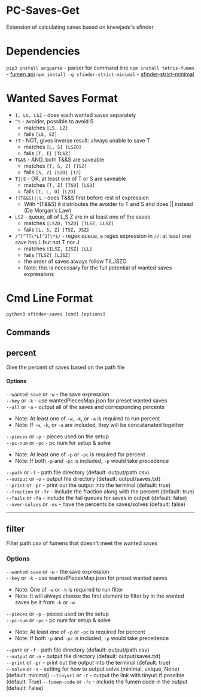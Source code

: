# PC-Saves-Get
Extension of calculating saves based on knewjade's sfinder

# Dependencies
```pip3 install argparse``` - parser for command line 
```npm install tetris-fumen``` - [fumen api](https://github.com/knewjade/tetris-fumen)
```npm install -g sfinder-strict-minimal``` - [sfinder-strict-minimal](https://github.com/eight04/sfinder-strict-minimal)

# Wanted Saves Format
* ``I, LS, LSZ`` - does each wanted saves separately
* ``^S`` - avoider, possible to avoid S
    * matches ``[LS, LZ]``
    * fails ``[LS, SZ]``
* ``!T`` - NOT, gives inverse result: always unable to save T
    * matches ``[L, S] [LSZO]``
    * fails ``[T, I] [TLSZ]``
* ``T&&S`` - AND, both T&&S are saveable
    * matches ``[T, S, Z] [TSZ]``
    * fails ``[S, Z] [SZO] [TZ]``
* ``T||S`` - OR, at least one of T or S are saveable
    * matches ``[T, Z] [TSO] [LSO]``
    * fails ``[I, L, O] [LZO]``
* ``!(T&&S)||L`` - does T&&S first before rest of expression
   * With ^(T&&S) it distributes the avoider to T and S and does || instead (De Morgan's Law)
* ``LSZ`` - queue, all of L,S,Z are in at least one of the saves
    * matches ``[LSZO, TSZO] [TLSZ, LLSZ]``
    * fails ``[L, S, Z] [TSZ, JSZ]``
* ``/^[^T]\*L[^J]\*$/`` - regex queue, a regex expression in ``//``: at least one save has L but not T nor J
    * matches ``[ILSZ, IJSZ] [LL]``
    * fails ``[TLSZ] [LJSZ]``
    * the order of saves always follow TILJSZO
    * Note: this is necessary for the full potential of wanted saves expressions

# Cmd Line Format
```python3 sfinder-saves [cmd] [options]```
## Commands
## percent
Give the percent of saves based on the path file
#### Options
``--wanted-save`` or ``-w`` - the save expression  
``--key`` or ``-k`` - use wantedPiecesMap.json for preset wanted saves  
``--all`` or ``-a`` - output all of the saves and corresponding percents  

  * Note: At least one of ``-w``, ``-k``, or ``-a`` is required to run percent  
  * Note: If ``-w``, ``-k``, or ``-a`` are included, they will be concatanated together </ul>

``--pieces`` or ``-p`` - pieces used on the setup  
``--pc-num`` or ``-pc`` - pc num for setup & solve  

  * Note: At least one of ``-p`` or ``-pc`` is required for percent  
  * Note: If both ``-p`` and ``-pc`` is included, ``-p`` would take precedence </ul>

``--path``  or ``-f`` - path file directory (default: output/path.csv)  
``--output`` or ``-o`` - output file directory (default: output/saves.txt)  
``--print`` or ``-pr`` - print out the output into the terminal (default: true)  
``--fraction`` or ``-fr`` - include the fraction along with the percent (default: true)  
``--fails`` or ``-fa`` - include the fail queues for saves in output (default: false)  
``--over-solves`` or ``-os`` - have the percents be saves/solves (default: false)  
___
## filter
Filter path.csv of fumens that doesn't meet the wanted saves
### Options
``--wanted-save`` or ``-w`` - the save expression  
``--key`` or ``-k`` - use wantedPiecesMap.json for preset wanted saves  

  * Note: One of ``-w`` or ``-k`` is required to run filter  
  * Note: It will always choose the first element to filter by in the wanted saves be it from ``-k`` or ``-w`` </ul>

``--pieces`` or ``-p`` - pieces used on the setup  
``--pc-num`` or ``-pc`` - pc num for setup & solve  

  * Note: At least one of ``-p`` or ``-pc`` is required for percent  
  * Note: If both ``-p`` and ``-pc`` is included, ``-p`` would take precedence </ul>

``--path``  or ``-f`` - path file directory (default: output/path.csv)  
``--output`` or ``-o`` - output file directory (default: output/saves.txt)  
``--print`` or ``-pr`` - print out the output into the terminal (default: true)  
``--solve`` or ``-s`` - setting for how to output solve (minimal, unique, None)(default: minimal)
``--tinyurl`` or ``-t`` - output the link with tinyurl if possible (default: True)
``--fumen-code`` or ``-fc`` - include the fumen code in the output (default: False)
